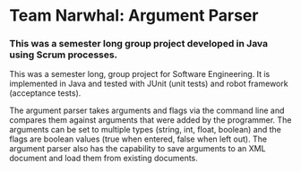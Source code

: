 # Team Narwhal: Argument Parser

### This was a semester long group project developed in Java using Scrum processes.

This was a semester long, group project for Software Engineering. It is implemented in Java and tested with JUnit (unit tests) and robot framework (acceptance tests).

The argument parser takes arguments and flags via the command line and compares them against arguments that were added by the programmer. The arguments can be set to multiple types (string, int, float, boolean) and the flags are boolean values (true when entered, false when left out). The argument parser also has the capability to save arguments to an XML document and load them from existing documents.
